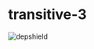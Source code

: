 # transitive-3
![depshield](https://i2ba7ofw58.execute-api.us-east-2.amazonaws.com/prod/badges/depshield-testing/transitive-3/depshield.svg)
